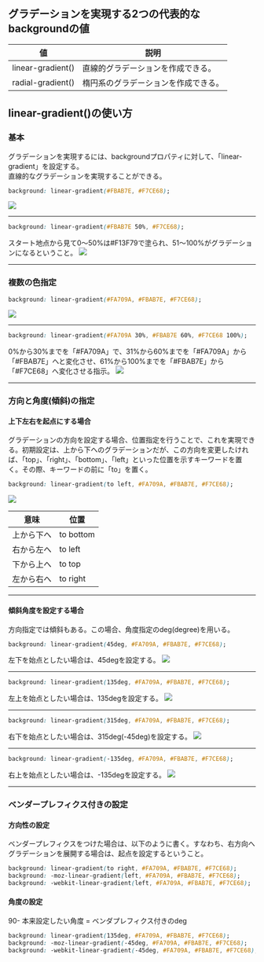 ## グラデーションを実現する2つの代表的なbackgroundの値
|値|説明|
|-|-|
|linear-gradient()|直線的グラデーションを作成できる。|
|radial-gradient()|楕円系のグラデーションを作成できる。|

## linear-gradient()の使い方
### 基本
グラデーションを実現するには、backgroundプロパティに対して、「linear-gradient」を設定する。<br>
直線的なグラデーションを実現することができる。
```css
background: linear-gradient(#FBAB7E, #F7CE68);
```
<img src="https://creive.me/wp-content/uploads/2018/11/3e296a8a31238f72a8c73342f7261ae5.png">

---

```css
background: linear-gradient(#FBAB7E 50%, #F7CE68);
```
スタート地点から見て0〜50%は#F13F79で塗られ、51〜100%がグラデーションになるということ。
<img src="https://creive.me/wp-content/uploads/2018/11/a0fc8af6afb91fb14522f49d6331cda3.png">

---

### 複数の色指定
```css
background: linear-gradient(#FA709A, #FBAB7E, #F7CE68);
```
<img src="https://creive.me/wp-content/uploads/2018/11/ead92844305f54fe5533c69f03471b5c.png">
          
---

```css
background: linear-gradient(#FA709A 30%, #FBAB7E 60%, #F7CE68 100%);
```
0%から30%までを「#FA709A」で、31%から60%までを「#FA709A」から「#FBAB7E」へと変化させ、61%から100%までを「#FBAB7E」から「#F7CE68」へ変化させる指示。
<img src="https://creive.me/wp-content/uploads/2018/11/b9ad2c0acf311d47fa5a51e0d66ec799.png">

---

### 方向と角度(傾斜)の指定
#### 上下左右を起点にする場合
グラデーションの方向を設定する場合、位置指定を行うことで、これを実現できる。初期設定は、上から下へのグラデーションだが、この方向を変更したければ、「top」、「right」、「bottom」、「left」といった位置を示すキーワードを置く。その際、キーワードの前に「to」を置く。
```css
background: linear-gradient(to left, #FA709A, #FBAB7E, #F7CE68);
```
<img src="https://creive.me/wp-content/uploads/2018/11/f2d129b30518126cbd3b503e57df890a.png">

|意味|位置|
|-|-|
|上から下へ|to bottom|
|右から左へ|to left|
|下から上へ|to top|
|左から右へ|to right|

---

#### 傾斜角度を設定する場合
方向指定では傾斜もある。この場合、角度指定のdeg(degree)を用いる。
```css
background: linear-gradient(45deg, #FA709A, #FBAB7E, #F7CE68);
```
左下を始点としたい場合は、45degを設定する。
<img src="https://creive.me/wp-content/uploads/2018/11/755994d701271ff33b4fcb0fc45493c5.png">

---
```css
background: linear-gradient(135deg, #FA709A, #FBAB7E, #F7CE68);
```
左上を始点としたい場合は、135degを設定する。
<img src="https://creive.me/wp-content/uploads/2018/11/83c2d04a361716bc64cea8032e3c4997.png">

---

```css
background: linear-gradient(315deg, #FA709A, #FBAB7E, #F7CE68);
```
右下を始点としたい場合は、315deg(-45deg)を設定する。
<img src="https://creive.me/wp-content/uploads/2018/11/c360c715faec19aef6b578970ff6bb18.png">

---

```css
background: linear-gradient(-135deg, #FA709A, #FBAB7E, #F7CE68);
```
右上を始点としたい場合は、-135degを設定する。
<img src="https://creive.me/wp-content/uploads/2018/11/90c70efd5d32b319722be05382b8fab3.png">

---

### ベンダープレフィクス付きの設定
#### 方向性の設定
ベンダープレフィクスをつけた場合は、以下のように書く。すなわち、右方向へグラデーションを展開する場合は、起点を設定するということ。
```css
background: linear-gradient(to right, #FA709A, #FBAB7E, #F7CE68);
background: -moz-linear-gradient(left, #FA709A, #FBAB7E, #F7CE68);
background: -webkit-linear-gradient(left, #FA709A, #FBAB7E, #F7CE68);
```
#### 角度の設定
90- 本来設定したい角度 = ベンダプレフィクス付きのdeg
```css
background: linear-gradient(135deg, #FA709A, #FBAB7E, #F7CE68);
background: -moz-linear-gradient(-45deg, #FA709A, #FBAB7E, #F7CE68);
background: -webkit-linear-gradient(-45deg, #FA709A, #FBAB7E, #F7CE68);
```

